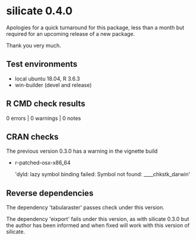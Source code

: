 # silicate 0.4.0

Apologies for a quick turnaround for this package, less than a month
but required for an upcoming release of a new package. 

Thank you very much. 

## Test environments

* local ubuntu 18.04, R 3.6.3
* win-builder (devel and release)

## R CMD check results

0 errors | 0 warnings | 0 notes

## CRAN checks

The previous version 0.3.0 has a warning in the vignette build

* r-patched-osx-x86_64

  'dyld: lazy symbol binding failed: Symbol not found: ____chkstk_darwin'

## Reverse dependencies

The dependency 'tabularaster' passes check under this version. 

The dependency 'eixport' fails under this version, as with silicate 0.3.0
but the author has been informed and when fixed will work with this version of
silicate. 





